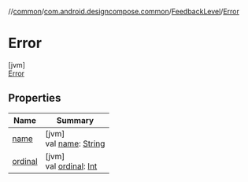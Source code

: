 //[common](../../../../index.md)/[com.android.designcompose.common](../../index.md)/[FeedbackLevel](../index.md)/[Error](index.md)

# Error

[jvm]\
[Error](index.md)

## Properties

| Name | Summary |
|---|---|
| [name](index.md#-372974862%2FProperties%2F2048599962) | [jvm]<br>val [name](index.md#-372974862%2FProperties%2F2048599962): [String](https://kotlinlang.org/api/latest/jvm/stdlib/kotlin/-string/index.html) |
| [ordinal](index.md#-739389684%2FProperties%2F2048599962) | [jvm]<br>val [ordinal](index.md#-739389684%2FProperties%2F2048599962): [Int](https://kotlinlang.org/api/latest/jvm/stdlib/kotlin/-int/index.html) |
